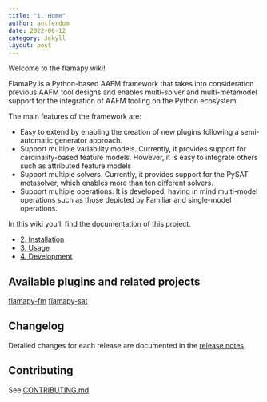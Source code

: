 ```yaml
---
title: "1. Home"
author: antferdom
date: 2022-06-12
category: Jekyll
layout: post
---
```


Welcome to the flamapy wiki!

FlamaPy is a Python-based AAFM framework that takes into consideration previous AAFM tool designs and enables multi-solver and multi-metamodel support for the integration of AAFM tooling on the Python ecosystem.

The main features of the framework are:
* Easy to extend by enabling the creation of new plugins following a semi-automatic generator approach.
* Support multiple variability models. Currently, it provides support for cardinality-based feature models. However, it is easy to integrate others such as attributed feature models
* Support multiple solvers. Currently, it provides support for the PySAT metasolver, which enables more than ten different solvers.
* Support multiple operations. It is developed, having in mind multi-model operations such as those depicted by Familiar  and single-model operations.

In this wiki you'll find the documentation of this project. 

- [2. Installation](https://flamapy.github.io/docs/jekyll/2022-06-12-2-installation.html)
- [3. Usage](https://flamapy.github.io/docs/jekyll/2022-06-12-3-usage.html)
- [4. Development](https://flamapy.github.io/docs/jekyll/2022-06-12-4-development.html)




## Available plugins and related projects
[flamapy-fm](https://github.com/diverso-lab/fm_metamodel)
[flamapy-sat](https://github.com/diverso-lab/pysat_metamodel)

## Changelog
Detailed changes for each release are documented in the [release notes](https://github.com/diverso-lab/core/releases)

## Contributing

See [CONTRIBUTING.md](https://github.com/diverso-lab/core/blob/master/CONTRIBUTING.md)
